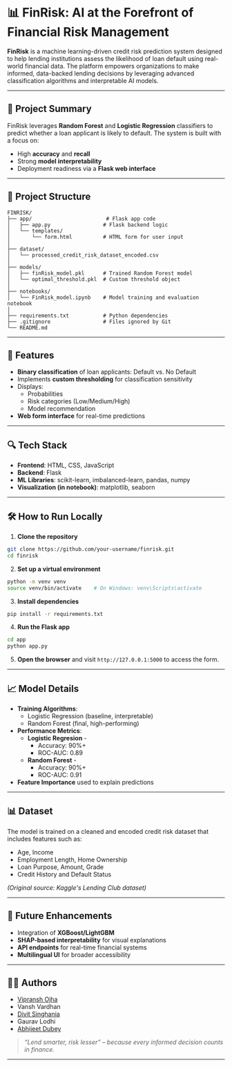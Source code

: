 
# 📊 FinRisk: AI at the Forefront of Financial Risk Management

**FinRisk** is a machine learning-driven credit risk prediction system designed to help lending institutions assess the likelihood of loan default using real-world financial data. The platform empowers organizations to make informed, data-backed lending decisions by leveraging advanced classification algorithms and interpretable AI models.

---

## 🧠 Project Summary

FinRisk leverages **Random Forest** and **Logistic Regression** classifiers to predict whether a loan applicant is likely to default. The system is built with a focus on:

- High **accuracy** and **recall**
- Strong **model interpretability**
- Deployment readiness via a **Flask web interface**

---

## 📁 Project Structure

```
FINRISK/
├── app/                        # Flask app code
│   ├── app.py                 # Flask backend logic
│   └── templates/
│       └── form.html          # HTML form for user input
│
├── dataset/
│   └── processed_credit_risk_dataset_encoded.csv
│
├── models/
│   ├── finRisk_model.pkl      # Trained Random Forest model
│   └── optimal_threshold.pkl  # Custom threshold object
│
├── notebooks/
│   └── FinRisk_model.ipynb    # Model training and evaluation notebook
│
├── requirements.txt           # Python dependencies
├── .gitignore                 # Files ignored by Git
└── README.md
```

---

## 🚀 Features

- **Binary classification** of loan applicants: Default vs. No Default
- Implements **custom thresholding** for classification sensitivity
- Displays:
  - Probabilities
  - Risk categories (Low/Medium/High)
  - Model recommendation
- **Web form interface** for real-time predictions

---

## 🔍 Tech Stack

- **Frontend**: HTML, CSS, JavaScript
- **Backend**: Flask
- **ML Libraries**: scikit-learn, imbalanced-learn, pandas, numpy
- **Visualization (in notebook)**: matplotlib, seaborn

---

## 🛠️ How to Run Locally

1. **Clone the repository**

```bash
git clone https://github.com/your-username/finrisk.git
cd finrisk
```

2. **Set up a virtual environment**

```bash
python -m venv venv
source venv/bin/activate    # On Windows: venv\Scripts\activate
```

3. **Install dependencies**

```bash
pip install -r requirements.txt
```

4. **Run the Flask app**

```bash
cd app
python app.py
```

5. **Open the browser** and visit `http://127.0.0.1:5000` to access the form.

---

## 📈 Model Details

- **Training Algorithms**:
  - Logistic Regression (baseline, interpretable)
  - Random Forest (final, high-performing)
- **Performance Metrics**:
  - **Logistic Regresion** -
    - Accuracy: 90%+
    - ROC-AUC: 0.89
  - **Random Forest** -
    - Accuracy: 90%+
    - ROC-AUC: 0.91
- **Feature Importance** used to explain predictions

---

## 📊 Dataset

The model is trained on a cleaned and encoded credit risk dataset that includes features such as:

- Age, Income
- Employment Length, Home Ownership
- Loan Purpose, Amount, Grade
- Credit History and Default Status

*(Original source: Kaggle's Lending Club dataset)*

---

## 🧪 Future Enhancements

- Integration of **XGBoost/LightGBM**
- **SHAP-based interpretability** for visual explanations
- **API endpoints** for real-time financial systems
- **Multilingual UI** for broader accessibility

---

## 👨‍💻 Authors

- [Vipransh Ojha](https://www.linkedin.com/in/vipransh-ojha/)
- Vansh Vardhan  
- [Divit Singhania](https://www.linkedin.com/in/divit-singhania-13401628a/)
- Gaurav Lodhi  
- [Abhijeet Dubey](https://www.linkedin.com/in/aiabhijeet/)

> _“Lend smarter, risk lesser” – because every informed decision counts in finance._

---
